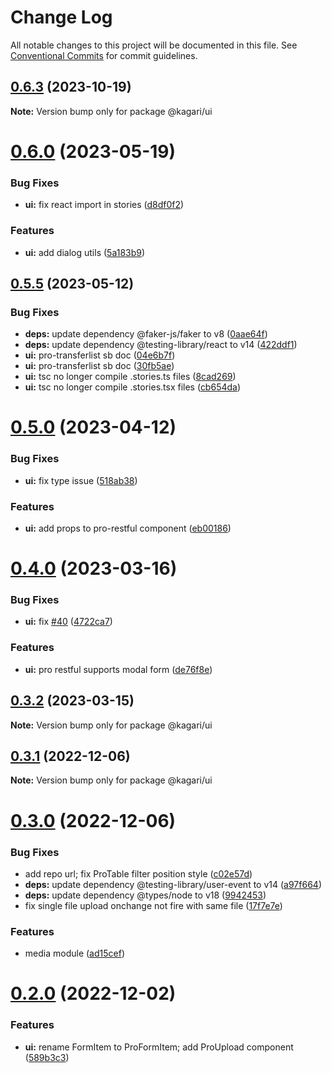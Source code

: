 # Change Log

All notable changes to this project will be documented in this file.
See [Conventional Commits](https://conventionalcommits.org) for commit guidelines.

## [0.6.3](https://github.com/kagari-project/kagari/compare/v0.6.2...v0.6.3) (2023-10-19)

**Note:** Version bump only for package @kagari/ui

# [0.6.0](https://github.com/kagari-project/kagari/compare/v0.5.11...v0.6.0) (2023-05-19)

### Bug Fixes

- **ui:** fix react import in stories ([d8df0f2](https://github.com/kagari-project/kagari/commit/d8df0f2844c808fc8d77e18556b705d4618c0ef8))

### Features

- **ui:** add dialog utils ([5a183b9](https://github.com/kagari-project/kagari/commit/5a183b9d4f59a1c1ede33ec508e31b975fbce02f))

## [0.5.5](https://github.com/kagari-project/kagari/compare/v0.5.4...v0.5.5) (2023-05-12)

### Bug Fixes

- **deps:** update dependency @faker-js/faker to v8 ([0aae64f](https://github.com/kagari-project/kagari/commit/0aae64faf143800050fc8dd9d5e917aa10e6bf75))
- **deps:** update dependency @testing-library/react to v14 ([422ddf1](https://github.com/kagari-project/kagari/commit/422ddf1ec261869c2b89d143dc1c56e6cadcc839))
- **ui:** pro-transferlist sb doc ([04e6b7f](https://github.com/kagari-project/kagari/commit/04e6b7f67fa7b887f26f601539ad51269abdf236))
- **ui:** pro-transferlist sb doc ([30fb5ae](https://github.com/kagari-project/kagari/commit/30fb5ae9e7e32ab4ddebca315cd07c49c3d0b046))
- **ui:** tsc no longer compile .stories.ts files ([8cad269](https://github.com/kagari-project/kagari/commit/8cad2692365d6f2637da450ff81c65a106ecea3f))
- **ui:** tsc no longer compile .stories.tsx files ([cb654da](https://github.com/kagari-project/kagari/commit/cb654dac5b1541da6ad1a020856497edd640c1aa))

# [0.5.0](https://github.com/kagari-project/kagari/compare/v0.4.13...v0.5.0) (2023-04-12)

### Bug Fixes

- **ui:** fix type issue ([518ab38](https://github.com/kagari-project/kagari/commit/518ab38e703e93f0ab3f5105795e6f974489d8ae))

### Features

- **ui:** add props to pro-restful component ([eb00186](https://github.com/kagari-project/kagari/commit/eb00186f1a183eadf8fc76deb49c697b81d9e5a7))

# [0.4.0](https://github.com/kagari-project/kagari/compare/v0.3.4...v0.4.0) (2023-03-16)

### Bug Fixes

- **ui:** fix [#40](https://github.com/kagari-project/kagari/issues/40) ([4722ca7](https://github.com/kagari-project/kagari/commit/4722ca7c6ba11bd442f1d5c9ecef8d557f3fd8ff))

### Features

- **ui:** pro restful supports modal form ([de76f8e](https://github.com/kagari-project/kagari/commit/de76f8efa5adcbd0cd4317f5d789bea87d0181b2))

## [0.3.2](https://github.com/kagari-project/kagari/compare/v0.3.0...v0.3.2) (2023-03-15)

**Note:** Version bump only for package @kagari/ui

## [0.3.1](https://github.com/kagari-project/kagari/compare/v0.3.0...v0.3.1) (2022-12-06)

**Note:** Version bump only for package @kagari/ui

# [0.3.0](https://github.com/kagari-project/kagari/compare/v0.2.1...v0.3.0) (2022-12-06)

### Bug Fixes

- add repo url; fix ProTable filter position style ([c02e57d](https://github.com/kagari-project/kagari/commit/c02e57d4ded56b48f6f5ab48b3a75f2ffe4ec9b4))
- **deps:** update dependency @testing-library/user-event to v14 ([a97f664](https://github.com/kagari-project/kagari/commit/a97f664f5ed05d77b736fb793e6c5e383427019e))
- **deps:** update dependency @types/node to v18 ([9942453](https://github.com/kagari-project/kagari/commit/994245316bb575aec3101e51a1dbb68b969c2bd7))
- fix single file upload onchange not fire with same file ([17f7e7e](https://github.com/kagari-project/kagari/commit/17f7e7e3fb40d6c2df8e6c2916940da09fe7565f))

### Features

- media module ([ad15cef](https://github.com/kagari-project/kagari/commit/ad15cef4efd4f0a60a88f79dc8b60dd992c5a204))

# [0.2.0](https://github.com/kagari-project/kagari/compare/v0.1.12...v0.2.0) (2022-12-02)

### Features

- **ui:** rename FormItem to ProFormItem; add ProUpload component ([589b3c3](https://github.com/kagari-project/kagari/commit/589b3c37c8ee940b7c2c05bd79a1858d335d6770))
